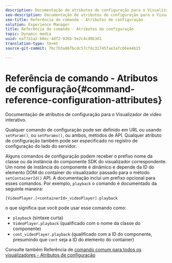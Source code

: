 ```yaml
---
description: Documentação de atributos de configuração para o Visualizador de vídeo interativo.
seo-description: Documentação de atributos de configuração para o Visualizador de vídeo interativo.
seo-title: Referência de comando - Atributos de configuração
solution: Experience Manager
title: Referência de comando - Atributos de configuração
topic: Dynamic media
uuid: eaf7a1a2-b0ec-4df2-926b-5e2c4cd0b3d1
translation-type: tm+mt
source-git-commit: 7bc7b3a86fbcdc57cfdc31745fae3afc06e44b15

---
```



# Referência de comando - Atributos de configuração{#command-reference-configuration-attributes}

Documentação de atributos de configuração para o Visualizador de vídeo interativo.

Qualquer comando de configuração pode ser definido em URL ou usando `setParam()`, ou `setParams()`, ou ambos, métodos de API. Qualquer atributo de configuração também pode ser especificado no registro de configuração do lado do servidor.

Alguns comandos de configuração podem receber o prefixo nome da classe ou da instância do componente SDK do visualizador correspondente. Um nome de instância do componente é dinâmico e depende da ID do elemento DOM do container do visualizador passado para o método `setContainerId()` API. A documentação inclui um prefixo opcional para esses comandos. Por exemplo, `playback` o comando é documentado da seguinte maneira:

`[VideoPlayer.|<containerId>_videoPlayer].playback`

o que significa que você pode usar esse comando como:

* `playback` (sintaxe curta)
* `VideoPlayer.playback` (qualificado com o nome da classe do componente)
* `cont_videoPlayer.playback` (qualificado com a ID do componente, presumindo que `cont` seja a ID do elemento do container)

Consulte também Referência de [comando comum para todos os visualizadores - Atributos de configuração](../../../r-html5-viewer-20-cmdref-configattrib/r-html5-viewer-20-cmdref-configattrib.md#concept-850e0f2c49b949deb7cfbfd330d329bd)
